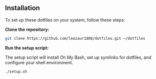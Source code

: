 ## Installation

To set up these dotfiles on your system, follow these steps:

**Clone the repository:**
```bash
git clone https://github.com/leozaur1808/dotfiles.git ~/dotfiles
```
**Run the setup script:**

The setup script will install Oh My Bash, set up symlinks for dotfiles, and configure your shell environment.
```bash
./setup.sh
```